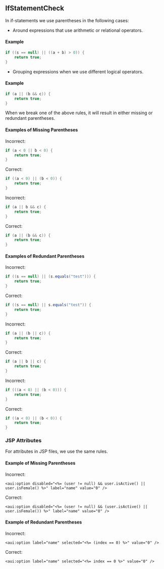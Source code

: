 ## IfStatementCheck

In if-statements we use parentheses in the following cases:

* Around expressions that use arithmetic or relational operators.

#### Example

```java
if ((s == null) || ((a + b) > 0)) {
    return true;
}
```

* Grouping expressions when we use different logical operators.

#### Example

```java
if (a || (b && c)) {
    return true;
}
```

When we break one of the above rules, it will result in either missing or
redundant parentheses.

#### Examples of Missing Parentheses

Incorrect:

```java
if (a < 0 || b < 0) {
    return true;
}
```

Correct:

```java
if ((a < 0) || (b < 0)) {
    return true;
}
```

Incorrect:

```java
if (a || b && c) {
    return true;
}
```

Correct:

```java
if (a || (b && c)) {
    return true;
}
```

#### Examples of Redundant Parentheses

Incorrect:

```java
if ((s == null) || (s.equals("test"))) {
    return true;
}
```

Correct:

```java
if ((s == null) || s.equals("test")) {
    return true;
}
```

Incorrect:

```java
if (a || (b || c)) {
    return true;
}
```

Correct:

```java
if (a || b || c) {
    return true;
}
```

Incorrect:

```java
if (((a < 0) || (b < 0))) {
    return true;
}
```

Correct:

```java
if ((a < 0) || (b < 0)) {
    return true;
}
```

### JSP Attributes

For attributes in JSP files, we use the same rules.

#### Example of Missing Parentheses

Incorrect:

```
<aui:option disabled="<%= (user != null) && user.isActive() || user.isFemale() %>" label="name" value="0" />
```

Correct:

```
<aui:option disabled="<%= (user != null) && (user.isActive() || user.isFemale()) %>" label="name" value="0" />
```

#### Example of Redundant Parentheses

Incorrect:

```
<aui:option label="name" selected="<%= (index == 0) %>" value="0" />
```

Correct:

```
<aui:option label="name" selected="<%= index == 0 %>" value="0" />
```